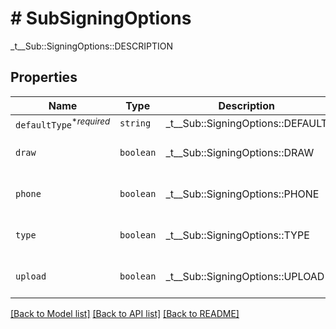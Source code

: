 # # SubSigningOptions

_t__Sub::SigningOptions::DESCRIPTION

## Properties

Name | Type | Description | Notes
------------ | ------------- | ------------- | -------------
| `defaultType`<sup>*_required_</sup> | ```string``` |  _t__Sub::SigningOptions::DEFAULT  |  |
| `draw` | ```boolean``` |  _t__Sub::SigningOptions::DRAW  |  [default to false] |
| `phone` | ```boolean``` |  _t__Sub::SigningOptions::PHONE  |  [default to false] |
| `type` | ```boolean``` |  _t__Sub::SigningOptions::TYPE  |  [default to false] |
| `upload` | ```boolean``` |  _t__Sub::SigningOptions::UPLOAD  |  [default to false] |

[[Back to Model list]](../../README.md#models) [[Back to API list]](../../README.md#endpoints) [[Back to README]](../../README.md)
